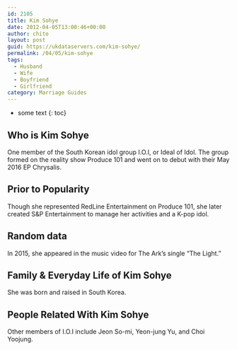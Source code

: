 ```yaml
---
id: 2105
title: Kim Sohye
date: 2012-04-05T13:00:46+00:00
author: chito
layout: post
guid: https://ukdataservers.com/kim-sohye/
permalink: /04/05/kim-sohye
tags:
  - Husband
  - Wife
  - Boyfriend
  - Girlfriend
category: Marriage Guides
---
```


* some text
{: toc}
          
          
## Who is  Kim Sohye
                  
                  
                  
One member of the South Korean idol group I.O.I, or Ideal of Idol. The group formed on the reality show Produce 101 and went on to debut with their May 2016 EP Chrysalis.
                  
                
                
                
## Prior to Popularity 
                  
                  
                  
Though she represented RedLine Entertainment on Produce 101, she later created S&P Entertainment to manage her activities and a K-pop idol.
                  
                
                
                
## Random data 
                  
                  
                  
In 2015, she appeared in the music video for The Ark&#8217;s single &#8220;The Light.&#8221;
                  
                
                
                
## Family & Everyday Life of Kim Sohye
                  
                  
                  
She was born and raised in South Korea.
                  
                
                
                
## People Related With  Kim Sohye
                  
                  
                  
Other members of I.O.I include Jeon So-mi, Yeon-jung Yu, and Choi Yoojung.
                  
                
              
            
          
          
          
    
    
  
